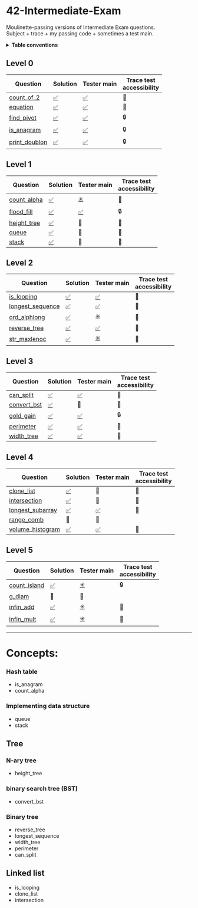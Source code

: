 # 42-Intermediate-Exam
Moulinette-passing versions of Intermediate Exam questions.<br>Subject + trace + my passing code + sometimes a test main.

<details><summary><b>Table conventions</b></summary>

Trace test accessibility refers to, "When I look at the trace for this question, can I tell what the tests are?"
* :open_file_folder: means yes—the tests are accessible.
* :lock: means no—the tests are locked away in files. It might look something like:
```
= Test 1 ===================================================
$> ./3sdnrgu2oip0738azjrotz8n test_correct_a_00.txt test_correct_b_00.txt
$> diff -U 3 user_output_test1 test1.output | cat -e
```
* :crystal_ball: means the traces show _something_, but not enough to recreate the test ourselves. This is particularly common among questions that take structs as input.
</details>

## Level 0
| Question | Solution | Tester main | Trace test<br>accessibility
| -------- | -------- | ----------- | ------------------------
| [count_of_2](./0-count_of_2)       | [:white_check_mark:](./0-count_of_2/mine)    | [:white_check_mark:](./0-count_of_2/tester)    | :open_file_folder:
| [equation](./0-equation)           | [:white_check_mark:](./0-equation/mine)      | [:white_check_mark:](./0-equation/tester)      | :open_file_folder:
| [find_pivot](./0-find_pivot)       | [:white_check_mark:](./0-find_pivot/mine)    | [:white_check_mark:](./0-find_pivot/tester)    | :lock:
| [is_anagram](./0-is_anagram)       | [:white_check_mark:](./0-is_anagram/mine)    | [:white_check_mark:](./0-is_anagram/tester)    | :lock:
| [print_doublon](./0-print_doublon) | [:white_check_mark:](./0-print_doublon/mine) | [:white_check_mark:](./0-print_doublon/tester) | :lock:

## Level 1
| Question | Solution | Tester main | Trace test<br>accessibility
| -------- | -------- | ----------- | ------------------------
| [count_alpha](./1-count_alpha) | [:white_check_mark:](./1-count_alpha/mine) | [:eight_spoked_asterisk:](./1-count_alpha/tester) | :open_file_folder:
| [flood_fill](./1-flood_fill)   | [:white_check_mark:](./1-flood_fill/mine)  | [:white_check_mark:](./1-flood_fill/tester)       | :lock:
| [height_tree](./1-height_tree) | [:white_check_mark:](./1-height_tree/mine) | :no_entry_sign:                                   | :crystal_ball:
| [queue](./1-queue)             | [:white_check_mark:](./1-queue/mine)       | :no_entry_sign:                                   | :crystal_ball:
| [stack](./1-stack)             | [:white_check_mark:](./1-stack/mine)       | :no_entry_sign:                                   | :crystal_ball:

## Level 2
| Question | Solution | Tester main | Trace test<br>accessibility
| -------- | -------- | ----------- | ------------------------
| [is_looping](./2-is_looping)             | [:white_check_mark:](./2-is_looping/mine)       | [:white_check_mark:](./2-is_looping/tester)        | :crystal_ball:
| [longest_sequence](./2-longest_sequence) | [:white_check_mark:](./2-longest_sequence/mine) | [:white_check_mark:](./2-longest_sequence/tester)  | :crystal_ball:
| [ord_alphlong](./2-ord_alphlong)         | [:white_check_mark:](./2-ord_alphlong/mine)     | [:eight_spoked_asterisk:](./2-ord_alphlong/tester) | :open_file_folder:
| [reverse_tree](./2-reverse_tree)         | [:white_check_mark:](./2-reverse_tree/mine)     | [:white_check_mark:](./2-reverse_tree/tester)      | :crystal_ball:
| [str_maxlenoc](./2-str_maxlenoc)         | [:white_check_mark:](./2-str_maxlenoc/mine)     | [:eight_spoked_asterisk:](./2-str_maxlenoc/tester) | :open_file_folder:

## Level 3
| Question | Solution | Tester main | Trace test<br>accessibility
| -------- | -------- | ----------- | ------------------------
| [can_split](./3-can_split)     | [:white_check_mark:](./3-can_split/mine)   | [:white_check_mark:](./3-can_split/tester)  | :crystal_ball:
| [convert_bst](./3-convert_bst) | [:white_check_mark:](./3-convert_bst/mine) | :no_entry_sign:                             | :crystal_ball:
| [gold_gain](./3-gold_gain)     | [:white_check_mark:](./3-gold_gain/mine)   | [:white_check_mark:](./3-gold_gain/tester)  | :lock:
| [perimeter](./3-perimeter)     | [:white_check_mark:](./3-perimeter/mine)   | [:white_check_mark:](./3-perimeter/tester)  | :crystal_ball:
| [width_tree](./3-width_tree)   | [:white_check_mark:](./3-width_tree/mine)  | [:white_check_mark:](./3-width_tree/tester) | :crystal_ball:

## Level 4
| Question | Solution | Tester main | Trace test<br>accessibility
| -------- | -------- | ----------- | ------------------------
| [clone_list](./4-clone_list)             | [:white_check_mark:](./4-clone_list/mine)       | :no_entry_sign:                                   | :crystal_ball:
| [intersection](./4-intersection)         | [:white_check_mark:](./4-intersection/mine)     | :no_entry_sign:                                   | :crystal_ball:
| [longest_subarray](./4-longest_subarray) | [:white_check_mark:](./4-longest_subarray/mine) | [:white_check_mark:](./4-longest_subarray/tester) | :open_file_folder:
| [range_comb](./4-range_comb)             | :no_entry_sign:                                 | :no_entry_sign:
| [volume_histogram](./4-volume_histogram) | [:white_check_mark:](./4-volume_histogram/mine) | [:white_check_mark:](./4-volume_histogram/tester) | :open_file_folder:

## Level 5
| Question | Solution | Tester main | Trace test<br>accessibility
| -------- | -------- | ----------- | ------------------------
| [count_island](./5-count_island) | [:white_check_mark:](./5-count_island/mine) | [:eight_spoked_asterisk:](./5-count_island/tester) | :lock:
| [g_diam](./5-g_diam)             | :no_entry_sign:                             | :no_entry_sign:
| [infin_add](./5-infin_add)       | [:white_check_mark:](./5-infin_add/mine)    | [:eight_spoked_asterisk:](./5-infin_add/tester)    | :open_file_folder:
| [infin_mult](./5-infin_mult)     | [:white_check_mark:](./5-infin_mult/mine)   | [:eight_spoked_asterisk:](./5-infin_mult/tester)   | :open_file_folder:

***
# Concepts:
### Hash table
* is_anagram
* count_alpha

### Implementing data structure
* queue
* stack

## Tree
### N-ary tree
* height_tree

### binary search tree (BST)
* convert_bst

### Binary tree
* reverse_tree
* longest_sequence
* width_tree
* perimeter
* can_split

## Linked list
* is_looping
* clone_list
* intersection
